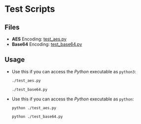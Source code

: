 # Test Scripts

## Files

- **AES** Encoding: [test_aes.py](test_aes.py)
- **Base64** Encoding: [test_base64.py](test_base64.py)

## Usage

- Use this if you can access the _Python_ executable as `python3`:

    ```bash
    ./test_aes.py
    ```

    ```bash
    ./test_base64.py
    ```

- Use this if you can access the _Python_ executable as `python`:

    ```bash
    python ./test_aes.py
    ```

    ```bash
    python ./test_base64.py
    ```
